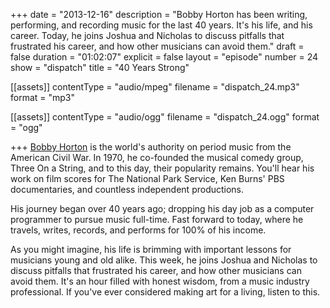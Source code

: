 +++
date = "2013-12-16"
description = "Bobby Horton has been writing, performing, and recording music for the last 40 years. It's his life, and his career. Today, he joins Joshua and Nicholas to discuss pitfalls that frustrated his career, and how other musicians can avoid them."
draft = false
duration = "01:02:07"
explicit = false
layout = "episode"
number = 24
show = "dispatch"
title = "40 Years Strong"

[[assets]]
  contentType = "audio/mpeg"
  filename = "dispatch_24.mp3"
  format = "mp3"

[[assets]]
  contentType = "audio/ogg"
  filename = "dispatch_24.ogg"
  format = "ogg"

+++
[Bobby Horton](http://bobbyhorton.com) is the world's authority on period music from the American Civil War. In 1970, he co-founded the musical comedy group, Three On a String, and to this day, their popularity remains. You'll hear his work on film scores for The National Park Service, Ken Burns' PBS documentaries, and countless independent productions.

His journey began over 40 years ago; dropping his day job as a computer programmer to pursue music full-time. Fast forward to today, where he travels, writes, records, and performs for 100% of his income.

As you might imagine, his life is brimming with important lessons for musicians young and old alike. This week, he joins Joshua and Nicholas to discuss pitfalls that frustrated his career, and how other musicians can avoid them. It's an hour filled with honest wisdom, from a music industry professional. If you've ever considered making art for a living, listen to this.